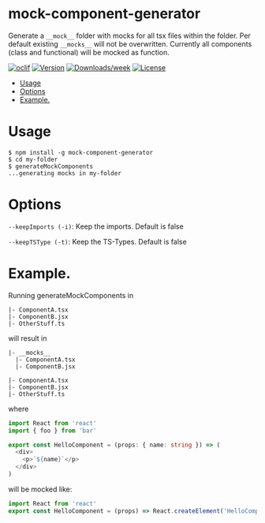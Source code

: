 mock-component-generator
=============

Generate a `__mock__` folder with mocks for all tsx files within the folder.
Per default existing `__mocks__` will not be overwritten.
Currently all components (class and functional) will be mocked as function.

[![oclif](https://img.shields.io/badge/cli-oclif-brightgreen.svg)](https://oclif.io)
[![Version](https://img.shields.io/npm/v/mockGenerator.svg)](https://npmjs.org/package/mockGenerator)
[![Downloads/week](https://img.shields.io/npm/dw/mockGenerator.svg)](https://npmjs.org/package/mockGenerator)
[![License](https://img.shields.io/npm/l/mockGenerator.svg)](https://github.com/0akl3y/mock-component-generatorr/blob/master/package.json)

<!-- toc -->
* [Usage](#usage)
* [Options](#options)
* [Example.](#example)
<!-- tocstop -->

# Usage
<!-- usage -->
```sh-session
$ npm install -g mock-component-generator
$ cd my-folder
$ generateMockComponents
...generating mocks in my-folder
```
<!-- usagestop -->

# Options
<!-- options -->

`--keepImports (-i)`: Keep the imports. Default is false

`--keepTSType (-t)`: Keep the TS-Types. Default is false 

<!-- optionsstop -->

# Example. 
<!-- example -->
Running generateMockComponents in 
```
|- ComponentA.tsx
|- ComponentB.jsx
|- OtherStuff.ts
```
will result in
```
|- __mocks__
  |- ComponentA.tsx
  |- ComponentB.jsx

|- ComponentA.tsx
|- ComponentB.jsx
|- OtherStuff.ts
```

where

```typescript 
import React from 'react'
import { foo } from 'bar'

export const HelloComponent = (props: { name: string }) => (
  <div>
    <p>`${name}`</p>
  </div>
)
```
will be mocked like:

```typescript 
import React from 'react'
export const HelloComponent = (props) => React.createElement('HelloComponent', props)
```

<!-- examplestop -->
